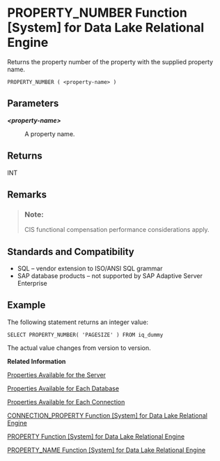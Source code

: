 <!-- loioa57131a184f2101585959e45321b1e95 -->

# PROPERTY\_NUMBER Function \[System\] for Data Lake Relational Engine

Returns the property number of the property with the supplied property name.



```
PROPERTY_NUMBER ( <property-name> )
```



<a name="loioa57131a184f2101585959e45321b1e95__iq_refbb_888"/>

## Parameters


<dl>
<dt><b>

*<property-name\>*

</b></dt>
<dd>

A property name.



</dd>
</dl>



## Returns

INT



<a name="loioa57131a184f2101585959e45321b1e95__section_uby_n44_qbb"/>

## Remarks

> ### Note:  
> CIS functional compensation performance considerations apply.



<a name="loioa57131a184f2101585959e45321b1e95__iq_refbb_891"/>

## Standards and Compatibility

-   SQL – vendor extension to ISO/ANSI SQL grammar
-   SAP database products – not supported by SAP Adaptive Server Enterprise



<a name="loioa57131a184f2101585959e45321b1e95__iq_refbb_890"/>

## Example

The following statement returns an integer value:

```
SELECT PROPERTY_NUMBER( 'PAGESIZE' ) FROM iq_dummy
```

The actual value changes from version to version.

**Related Information**  


[Properties Available for the Server](../properties-available-for-the-server-a52ea6d.md "Retrieve the value of a specific server property or the values of all server properties.")

[Properties Available for Each Database](../properties-available-for-each-database-a52f368.md "Retrieve the value of a specific database property or the values of all database properties. Database properties apply to an entire database.")

[Properties Available for Each Connection](../properties-available-for-each-connection-a52e243.md "Retrieve the value of a specific connection property or the values of all connection properties.")

[CONNECTION\_PROPERTY Function \[System\] for Data Lake Relational Engine](connection-property-function-system-for-data-lake-relational-engine-a53eeaf.md "Returns the value of a given connection property as a string.")

[PROPERTY Function \[System\] for Data Lake Relational Engine](property-function-system-for-data-lake-relational-engine-a56fa4d.md "Returns the value of the specified server-level property as a string.")

[PROPERTY\_NAME Function \[System\] for Data Lake Relational Engine](property-name-function-system-for-data-lake-relational-engine-a570a7e.md "Returns the name of the property with the supplied property number.")


